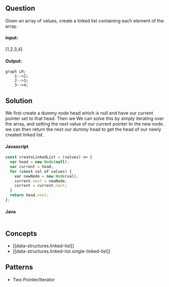 
## Question

Given an array of values, create a linked list containing each element of the array.

#### input:

[1,2,3,4]

#### Output:

```mermaid
graph LR;
    1-->2;
    2-->3;
    3-->4;
```

## Solution

We first create a dummy node head which is null and have our current pointer set to that head. Then we
We can solve this by simply iterating over the array, and setting the next value of our current pointer to the new node.
we can then return the next our dummy head to get the head of our newly created linked list.

#### Javascript

```javascript
const createLinkedList = (values) => {
  var head = new Node(null);
  var current = head;
  for (const val of values) {
    var newNode = new Node(val);
    current.next = newNode;
    current = current.next;
  }
  return head.next;
};
```

#### Java

```java

```

## Concepts

- [[data-structures.linked-list]]
- [[data-structures.linked-list.single-linked-list]]

## Patterns

- Two Pointer/Iterator
